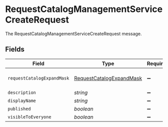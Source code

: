 # RequestCatalogManagementServiceCreateRequest

The RequestCatalogManagementServiceCreateRequest message.


## Fields

| Field                                                                       | Type                                                                        | Required                                                                    | Description                                                                 |
| --------------------------------------------------------------------------- | --------------------------------------------------------------------------- | --------------------------------------------------------------------------- | --------------------------------------------------------------------------- |
| `requestCatalogExpandMask`                                                  | [RequestCatalogExpandMask](../../models/shared/requestcatalogexpandmask.md) | :heavy_minus_sign:                                                          | The RequestCatalogExpandMask message.                                       |
| `description`                                                               | *string*                                                                    | :heavy_minus_sign:                                                          | The description field.                                                      |
| `displayName`                                                               | *string*                                                                    | :heavy_minus_sign:                                                          | The displayName field.                                                      |
| `published`                                                                 | *boolean*                                                                   | :heavy_minus_sign:                                                          | The published field.                                                        |
| `visibleToEveryone`                                                         | *boolean*                                                                   | :heavy_minus_sign:                                                          | The visibleToEveryone field.                                                |